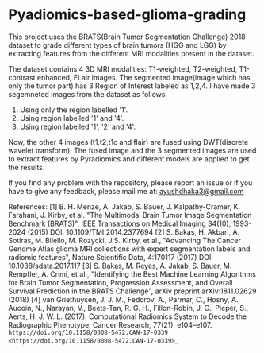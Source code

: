 # Pyadiomics-based-glioma-grading
This project uses the BRATS(Brain Tumor Segmentation Challenge) 2018 dataset to grade different types of brain tumors  (HGG and LGG) by extracting features from the different MRI modalities present in the dataset.

The dataset contains 4 3D MRI modalities: T1-weighted, T2-weighted, T1-contrast enhanced, FLair images. The segmented image(image which has only the tumor part) has 3 Region of Interest labeled as 1,2,4. I have made 3 segemneted images from the dataset as follows:
1. Using only the region labelled '1'.
2. Using region labelled '1' and '4'.
3. Using region labelled '1', '2' and '4'.

Now, the other 4 images (t1,t2,t1c and flair) are fused using DWT(discrete wavelet transform). 
The fused image and the 3 segmented images are used to extract features by Pyradiomics and different models are applied to get the results.

If you find any problem with the repository, please report an issue or if you have to give any feedback, please mail me at: ayushdhaka3@gmail.com

References:
[1] B. H. Menze, A. Jakab, S. Bauer, J. Kalpathy-Cramer, K. Farahani, J. Kirby, et al. "The Multimodal Brain Tumor Image Segmentation Benchmark (BRATS)", IEEE Transactions on Medical Imaging 34(10), 1993-2024 (2015) DOI: 10.1109/TMI.2014.2377694
[2] S. Bakas, H. Akbari, A. Sotiras, M. Bilello, M. Rozycki, J.S. Kirby, et al., "Advancing The Cancer Genome Atlas glioma MRI collections with expert segmentation labels and radiomic features", Nature Scientific Data, 4:170117 (2017) DOI: 10.1038/sdata.2017.117
[3] S. Bakas, M. Reyes, A. Jakab, S. Bauer, M. Rempfler, A. Crimi, et al., "Identifying the Best Machine Learning Algorithms for Brain Tumor Segmentation, Progression Assessment, and Overall Survival Prediction in the BRATS Challenge", arXiv preprint arXiv:1811.02629 (2018)
[4] van Griethuysen, J. J. M., Fedorov, A., Parmar, C., Hosny, A., Aucoin, N., Narayan, V., Beets-Tan, R. G. H., Fillon-Robin, J. C., Pieper, S., Aerts, H. J. W. L. (2017). Computational Radiomics System to Decode the Radiographic Phenotype. Cancer Research, 77(21), e104–e107. `https://doi.org/10.1158/0008-5472.CAN-17-0339 <https://doi.org/10.1158/0008-5472.CAN-17-0339>`_
